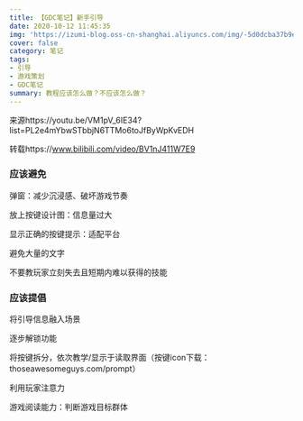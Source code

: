 ```yaml
---
title: 【GDC笔记】新手引导
date: 2020-10-12 11:45:35
img: 'https://izumi-blog.oss-cn-shanghai.aliyuncs.com/img/-5d0dcba37b9eb496.jpg'
cover: false
category: 笔记
tags: 
- 引导
- 游戏策划
- GDC笔记
summary: 教程应该怎么做？不应该怎么做？
---
```


来源https://youtu.be/VM1pV_6IE34?list=PL2e4mYbwSTbbjN6TTMo6toJfByWpKvEDH

转载https://www.bilibili.com/video/BV1nJ411W7E9

<!--more-->

### 应该避免

弹窗：减少沉浸感、破坏游戏节奏

放上按键设计图：信息量过大

显示正确的按键提示：适配平台

避免大量的文字

不要教玩家立刻失去且短期内难以获得的技能

### 应该提倡

将引导信息融入场景

逐步解锁功能

将按键拆分，依次教学/显示于读取界面（按键icon下载：thoseawesomeguys.com/prompt）

利用玩家注意力

游戏阅读能力：判断游戏目标群体



